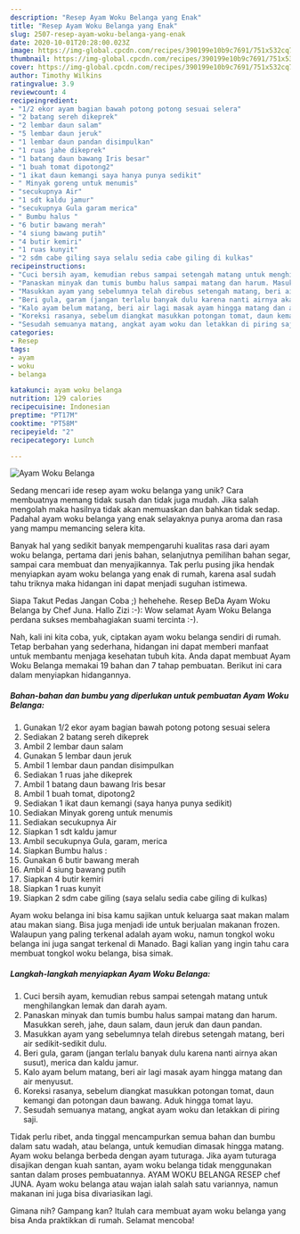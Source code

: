 ```yaml
---
description: "Resep Ayam Woku Belanga yang Enak"
title: "Resep Ayam Woku Belanga yang Enak"
slug: 2507-resep-ayam-woku-belanga-yang-enak
date: 2020-10-01T20:28:00.023Z
image: https://img-global.cpcdn.com/recipes/390199e10b9c7691/751x532cq70/ayam-woku-belanga-foto-resep-utama.jpg
thumbnail: https://img-global.cpcdn.com/recipes/390199e10b9c7691/751x532cq70/ayam-woku-belanga-foto-resep-utama.jpg
cover: https://img-global.cpcdn.com/recipes/390199e10b9c7691/751x532cq70/ayam-woku-belanga-foto-resep-utama.jpg
author: Timothy Wilkins
ratingvalue: 3.9
reviewcount: 4
recipeingredient:
- "1/2 ekor ayam bagian bawah potong potong sesuai selera"
- "2 batang sereh dikeprek"
- "2 lembar daun salam"
- "5 lembar daun jeruk"
- "1 lembar daun pandan disimpulkan"
- "1 ruas jahe dikeprek"
- "1 batang daun bawang Iris besar"
- "1 buah tomat dipotong2"
- "1 ikat daun kemangi saya hanya punya sedikit"
- " Minyak goreng untuk menumis"
- "secukupnya Air"
- "1 sdt kaldu jamur"
- "secukupnya Gula garam merica"
- " Bumbu halus "
- "6 butir bawang merah"
- "4 siung bawang putih"
- "4 butir kemiri"
- "1 ruas kunyit"
- "2 sdm cabe giling saya selalu sedia cabe giling di kulkas"
recipeinstructions:
- "Cuci bersih ayam, kemudian rebus sampai setengah matang untuk menghilangkan lemak dan darah ayam."
- "Panaskan minyak dan tumis bumbu halus sampai matang dan harum. Masukkan sereh, jahe, daun salam, daun jeruk dan daun pandan."
- "Masukkan ayam yang sebelumnya telah direbus setengah matang, beri air sedikit-sedikit dulu."
- "Beri gula, garam (jangan terlalu banyak dulu karena nanti airnya akan susut), merica dan kaldu jamur."
- "Kalo ayam belum matang, beri air lagi masak ayam hingga matang dan air menyusut."
- "Koreksi rasanya, sebelum diangkat masukkan potongan tomat, daun kemangi dan potongan daun bawang. Aduk hingga tomat layu."
- "Sesudah semuanya matang, angkat ayam woku dan letakkan di piring saji."
categories:
- Resep
tags:
- ayam
- woku
- belanga

katakunci: ayam woku belanga 
nutrition: 129 calories
recipecuisine: Indonesian
preptime: "PT17M"
cooktime: "PT58M"
recipeyield: "2"
recipecategory: Lunch

---
```



![Ayam Woku Belanga](https://img-global.cpcdn.com/recipes/390199e10b9c7691/751x532cq70/ayam-woku-belanga-foto-resep-utama.jpg)

Sedang mencari ide resep ayam woku belanga yang unik? Cara membuatnya memang tidak susah dan tidak juga mudah. Jika salah mengolah maka hasilnya tidak akan memuaskan dan bahkan tidak sedap. Padahal ayam woku belanga yang enak selayaknya punya aroma dan rasa yang mampu memancing selera kita.

Banyak hal yang sedikit banyak mempengaruhi kualitas rasa dari ayam woku belanga, pertama dari jenis bahan, selanjutnya pemilihan bahan segar, sampai cara membuat dan menyajikannya. Tak perlu pusing jika hendak menyiapkan ayam woku belanga yang enak di rumah, karena asal sudah tahu triknya maka hidangan ini dapat menjadi suguhan istimewa.

Siapa Takut Pedas Jangan Coba ;) hehehehe. Resep BeDa Ayam Woku Belanga by Chef Juna. Hallo Zizi :-): Wow selamat Ayam Woku Belanga perdana sukses membahagiakan suami tercinta :-).


Nah, kali ini kita coba, yuk, ciptakan ayam woku belanga sendiri di rumah. Tetap berbahan yang sederhana, hidangan ini dapat memberi manfaat untuk membantu menjaga kesehatan tubuh kita. Anda dapat membuat Ayam Woku Belanga memakai 19 bahan dan 7 tahap pembuatan. Berikut ini cara dalam menyiapkan hidangannya.

<!--inarticleads1-->

##### Bahan-bahan dan bumbu yang diperlukan untuk pembuatan Ayam Woku Belanga:

1. Gunakan 1/2 ekor ayam bagian bawah potong potong sesuai selera
1. Sediakan 2 batang sereh dikeprek
1. Ambil 2 lembar daun salam
1. Gunakan 5 lembar daun jeruk
1. Ambil 1 lembar daun pandan disimpulkan
1. Sediakan 1 ruas jahe dikeprek
1. Ambil 1 batang daun bawang Iris besar
1. Ambil 1 buah tomat, dipotong2
1. Sediakan 1 ikat daun kemangi (saya hanya punya sedikit)
1. Sediakan  Minyak goreng untuk menumis
1. Sediakan secukupnya Air
1. Siapkan 1 sdt kaldu jamur
1. Ambil secukupnya Gula, garam, merica
1. Siapkan  Bumbu halus :
1. Gunakan 6 butir bawang merah
1. Ambil 4 siung bawang putih
1. Siapkan 4 butir kemiri
1. Siapkan 1 ruas kunyit
1. Siapkan 2 sdm cabe giling (saya selalu sedia cabe giling di kulkas)


Ayam woku belanga ini bisa kamu sajikan untuk keluarga saat makan malam atau makan siang. Bisa juga menjadi ide untuk berjualan makanan frozen. Walaupun yang paling terkenal adalah ayam woku, namun tongkol woku belanga ini juga sangat terkenal di Manado. Bagi kalian yang ingin tahu cara membuat tongkol woku belanga, bisa simak. 

<!--inarticleads2-->

##### Langkah-langkah menyiapkan Ayam Woku Belanga:

1. Cuci bersih ayam, kemudian rebus sampai setengah matang untuk menghilangkan lemak dan darah ayam.
1. Panaskan minyak dan tumis bumbu halus sampai matang dan harum. Masukkan sereh, jahe, daun salam, daun jeruk dan daun pandan.
1. Masukkan ayam yang sebelumnya telah direbus setengah matang, beri air sedikit-sedikit dulu.
1. Beri gula, garam (jangan terlalu banyak dulu karena nanti airnya akan susut), merica dan kaldu jamur.
1. Kalo ayam belum matang, beri air lagi masak ayam hingga matang dan air menyusut.
1. Koreksi rasanya, sebelum diangkat masukkan potongan tomat, daun kemangi dan potongan daun bawang. Aduk hingga tomat layu.
1. Sesudah semuanya matang, angkat ayam woku dan letakkan di piring saji.


Tidak perlu ribet, anda tinggal mencampurkan semua bahan dan bumbu dalam satu wadah, atau belanga, untuk kemudian dimasak hingga matang. Ayam woku belanga berbeda dengan ayam tuturaga. Jika ayam tuturaga disajikan dengan kuah santan, ayam woku belanga tidak menggunakan santan dalam proses pembuatannya. AYAM WOKU BELANGA RESEP chef JUNA. Ayam woku belanga atau wajan ialah salah satu variannya, namun makanan ini juga bisa divariasikan lagi. 

Gimana nih? Gampang kan? Itulah cara membuat ayam woku belanga yang bisa Anda praktikkan di rumah. Selamat mencoba!
